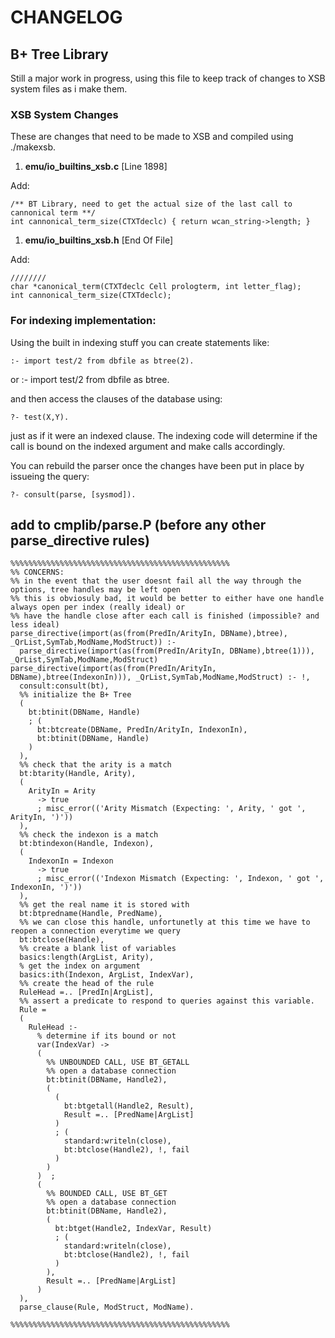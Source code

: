 CHANGELOG
=========

## B+ Tree Library

Still a major work in progress, using this file to keep track of changes to XSB system files as i make them.

### XSB System Changes

These are changes that need to be made to XSB and compiled using ./makexsb.

1. __emu/io_builtins_xsb.c__ \[Line 1898\]

Add:

    /** BT Library, need to get the actual size of the last call to cannonical term **/
    int cannonical_term_size(CTXTdeclc) { return wcan_string->length; }

1. __emu/io_builtins_xsb.h__ \[End Of File\]

Add:

    ////////
    char *canonical_term(CTXTdeclc Cell prologterm, int letter_flag);
    int cannonical_term_size(CTXTdeclc);


### For indexing implementation:
Using the built in indexing stuff you can create statements like:

    :- import test/2 from dbfile as btree(2).
or 
    :- import test/2 from dbfile as btree.

and then access the clauses of the database using:

    ?- test(X,Y).

just as if it were an indexed clause. The indexing code will determine if the call is bound on the
indexed argument and make calls accordingly.

You can rebuild the parser once the changes have been put in place by issueing the query:

    ?- consult(parse, [sysmod]).

## add to cmplib/parse.P (before any other parse_directive rules)
    %%%%%%%%%%%%%%%%%%%%%%%%%%%%%%%%%%%%%%%%%%%%%%%%%
    %% CONCERNS:
    %% in the event that the user doesnt fail all the way through the options, tree handles may be left open
    %% this is obviosuly bad, it would be better to either have one handle always open per index (really ideal) or
    %% have the handle close after each call is finished (impossible? and less ideal)
    parse_directive(import(as(from(PredIn/ArityIn, DBName),btree), _QrList,SymTab,ModName,ModStruct)) :-
      parse_directive(import(as(from(PredIn/ArityIn, DBName),btree(1))), _QrList,SymTab,ModName,ModStruct)
    parse_directive(import(as(from(PredIn/ArityIn, DBName),btree(IndexonIn))), _QrList,SymTab,ModName,ModStruct) :- !,
      consult:consult(bt),
      %% initialize the B+ Tree
      (
        bt:btinit(DBName, Handle) 
        ; (
          bt:btcreate(DBName, PredIn/ArityIn, IndexonIn),
          bt:btinit(DBName, Handle)
        )
      ),
      %% check that the arity is a match
      bt:btarity(Handle, Arity),
      (
        ArityIn = Arity 
          -> true 
          ; misc_error(('Arity Mismatch (Expecting: ', Arity, ' got ', ArityIn, ')'))
      ),
      %% check the indexon is a match
      bt:btindexon(Handle, Indexon),
      (
        IndexonIn = Indexon
          -> true 
          ; misc_error(('Indexon Mismatch (Expecting: ', Indexon, ' got ', IndexonIn, ')'))
      ),
      %% get the real name it is stored with
      bt:btpredname(Handle, PredName),
      %% we can close this handle, unfortunetly at this time we have to reopen a connection everytime we query
      bt:btclose(Handle),
      %% create a blank list of variables
      basics:length(ArgList, Arity),
      % get the index on argument
      basics:ith(Indexon, ArgList, IndexVar),
      %% create the head of the rule
      RuleHead =.. [PredIn|ArgList],
      %% assert a predicate to respond to queries against this variable.
      Rule = 
      (
        RuleHead :- 
          % determine if its bound or not
          var(IndexVar) ->
          (
            %% UNBOUNDED CALL, USE BT_GETALL
            %% open a database connection
            bt:btinit(DBName, Handle2),
            (
              (
                bt:btgetall(Handle2, Result),
                Result =.. [PredName|ArgList]
              )
              ; (
                standard:writeln(close),
                bt:btclose(Handle2), !, fail
              )
            )
          )  ;
          (
            %% BOUNDED CALL, USE BT_GET
            %% open a database connection
            bt:btinit(DBName, Handle2),
            (
              bt:btget(Handle2, IndexVar, Result) 
              ; (
                standard:writeln(close),
                bt:btclose(Handle2), !, fail
              )
            ),
            Result =.. [PredName|ArgList]
          )
      ),
      parse_clause(Rule, ModStruct, ModName).
    
    %%%%%%%%%%%%%%%%%%%%%%%%%%%%%%%%%%%%%%%%%%%%%%%%%